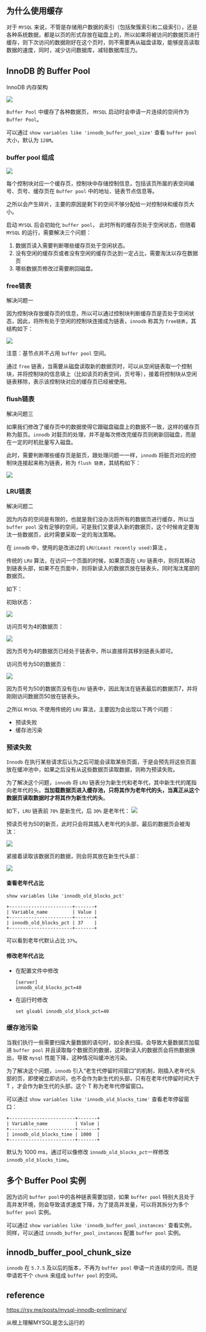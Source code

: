 ## 为什么使用缓存

对于 `MYSQL` 来说，不管是存储用户数据的索引（包括聚簇索引和二级索引），还是各种系统数据，都是以页的形式存放在磁盘上的，所以如果将被访问的数据页进行缓存，则下次访问的数据刚好在这个页时，则不需要再从磁盘读取，能够提高读取数据的速度，同时，减少访问数据库，减轻数据库压力。

## InnoDB 的 Buffer Pool

InnoDB 内存架构

![](img/mysql-innodb-preliminary-memory.png)

`Buffer Pool` 中缓存了各种数据页， `MYSQL` 启动时会申请一片连续的空间作为`Buffer Pool`。

可以通过 `show variables like 'innodb_buffer_pool_size'` 查看 `buffer pool`大小，默认为 `128M`。

### buffer pool 组成

![](img/1693e86e2b9d6dd1.png)

每个控制块对应一个缓存页，控制块中存储控制信息，包括该页所属的表空间编号、页号、缓存页在 `Buffer pool` 中的地址、链表节点信息等。

之所以会产生碎片，主要的原因是剩下的空间不够分配给一对控制块和缓存页大小。

启动 `MYSQL` 后会初始化 `buffer pool`， 此时所有的缓存页处于空闲状态，但随着 `MYSQL` 的运行，需要解决三个问题：

1. 数据页读入需要判断哪些缓存页处于空闲状态。
2. 没有空闲的缓存页或者没有空闲的缓存页达到一定占比，需要淘汰以存在数据页
3. 哪些数据页修改过需要刷回磁盘。



### free链表

解决问题一

因为控制块存放缓存页的信息，所以可以通过控制块判断缓存页是否处于空闲状态，因此，将所有处于空闲的控制块连接成为链表，`innodb` 称其为 `free链表`，其结构如下：

![](img/1693e86e300173c1.png)

注意：基节点并不占用 `buffer pool` 空间。

通过 `free` 链表，当需要从磁盘读取新的数据页时，可以从空闲链表取一个控制块，并将控制块的信息填上（比如该页的表空间，页号等），接着将控制块从空闲链表移除，表示该控制块对应的缓存页已经被使用。



### flush链表

解决问题三

如果我们修改了缓存页中的数据使得它跟磁盘磁盘上的数据不一致，这样的缓存页称为脏页。`innodb` 对脏页的处理，并不是每次修改完缓存页则刷新回磁盘，而是在一定的时机批量写入磁盘。

此时，需要判断哪些缓存页是脏页，跟处理问题一一样，`innodb` 将脏页对应的控制块连接起来称为链表，称为 `flush 链表`，其结构如下：

![](img/1693e86e2ec4572a.png)

### LRU链表

解决问题二

因为内存的空间是有限的，也就是我们没办法将所有的数据页进行缓存，所以当 `buffer pool` 没有足够的空间，可是我们又要读入新的数据页，这个时候肯定要淘汰一些数据页，此时需要采取一定的淘汰策略。

在 `innodb` 中，使用的是改进过的 `LRU(Least recently used)`算法 。

传统的 `LRU`  算法，在访问一个页面的时候，如果页面在 `LRU` 链表中，则将其移动到链表头部，如果不在页面中，则将新读入的数据页放在链表头，同时淘汰尾部的数据页。

如下：

初始状态：

![](img/16b8cf6be0371901.png)

访问页号为4的数据页：

![](img/16b8cf6be0b40dec.png)

因为页号为4的数据页已经处于链表中，所以直接将其移到链表头即可。

访问页号为50的数据页：

![](img/16b8cf6be0249553.png)

因为页号为50的数据页没有在`LRU` 链表中，因此淘汰在链表最后的数据页7，并将刚刚访问数据页50放在链表头。

之所以 `MYSQL` 不使用传统的 `LRU` 算法，主要因为会出现以下两个问题：

+ 预读失败
+ 缓存池污染

### 预读失败

`Innodb` 在执行某些请求后认为之后可能会读取某些页面，于是会预先将这些页面放在缓冲池中，如果之后没有从这些数据页读取数据，则称为预读失败。

为了解决这个问题，`innodb` 将 `LRU` 链表分为新生代和老年代，其中新生代的尾指向老年代的头。**当加载数据页进入缓存池，只将其作为老年代的头，当真正从这个数据页读取数据时才将其作为新生代的头**。

如下，`LRU` 链表前 `70%` 是新生代，后 `30%` 是老年代：
![](img/16b8cf6be0470ed5.png)

预读页号为50的新页，此时只会将其插入老年代的头部，最后的数据页会被淘汰：

![](img/16b8cf6be06a8fc1.png)

紧接着读取该数据页的数据，则会将其放在新生代头部：

![](img/16b8cf6bf49c19c4.png)

#### 查看老年代占比

`show variables like 'innodb_old_blocks_pct'`

```
+-----------------------+-------+
| Variable_name         | Value |
+-----------------------+-------+
| innodb_old_blocks_pct | 37    |
+-----------------------+-------+
```

可以看到老年代默认占比 `37%`。

#### 修改老年代占比

+ 在配置文件中修改

  ```
  [server]
  innodb_old_blocks_pct=40
  ```

+ 在运行时修改

  `set gloabl innodb_old_block_pct=40`



### 缓存池污染

当我们执行一些需要扫描大量数据的语句时，如全表扫描，会导致大量数据页加载进 `buffer pool` 并且读取每个数据页的数据，这时新读入的数据页会将热数据换出，导致 `mysql` 性能下降，这种情况叫缓冲池污染。

为了解决这个问题，`innodb` 引入“老生代停留时间窗口”的机制，刚插入老年代头部的页，即使被立即访问，也不会作为新生代的头部，只有在老年代停留时间大于 T ，才会作为新生代的头部，这个 T 称为老年代停留窗口。

可以通过 `show variables like 'innodb_old_blocks_time'` 查看老年停留窗口：

```
+------------------------+-------+
| Variable_name          | Value |
+------------------------+-------+
| innodb_old_blocks_time | 1000  |
+------------------------+-------+
```

默认为 1000 ms，通过可以像修改 `innodb_old_blocks_pct`一样修改 `innodb_old_blocks_time`。



## 多个 Buffer Pool 实例

因为访问 `buffer pool`中的各种链表需要加锁，如果  `buffer pool` 特别大且处于高并发环境，则会导致请求速度下降，为了提高并发量，可以将其拆分为多个  `buffer pool` 实例。

可以通过 `show variables like 'innodb_buffer_pool_instances'` 查看实例，同样，可以通过 `innodb_buffer_pool_instances` 配置 `buffer pool` 实例。



## innodb_buffer_pool_chunk_size

`innodb` 在 `5.7.5` 及以后的版本，不再为 `buffer pool` 申请一片连续的空间，而是申请若干个 `chunk` 来组成 `buffer pool` 的空间。





## reference

https://rsy.me/posts/mysql-innodb-preliminary/

从根上理解MYSQL是怎么运行的